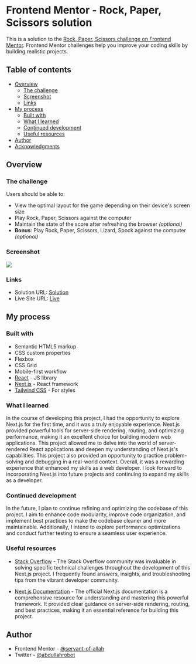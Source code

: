 # Frontend Mentor - Rock, Paper, Scissors solution

This is a solution to the [Rock, Paper, Scissors challenge on Frontend Mentor](https://www.frontendmentor.io/challenges/rock-paper-scissors-game-pTgwgvgH). Frontend Mentor challenges help you improve your coding skills by building realistic projects.

## Table of contents

- [Overview](#overview)
  - [The challenge](#the-challenge)
  - [Screenshot](#screenshot)
  - [Links](#links)
- [My process](#my-process)
  - [Built with](#built-with)
  - [What I learned](#what-i-learned)
  - [Continued development](#continued-development)
  - [Useful resources](#useful-resources)
- [Author](#author)
- [Acknowledgments](#acknowledgments)

## Overview

### The challenge

Users should be able to:

- View the optimal layout for the game depending on their device's screen size
- Play Rock, Paper, Scissors against the computer
- Maintain the state of the score after refreshing the browser _(optional)_
- **Bonus**: Play Rock, Paper, Scissors, Lizard, Spock against the computer _(optional)_

### Screenshot

![](./screenshot.jpg.png)

### Links

- Solution URL: [Solution](https://your-solution-url.com)
- Live Site URL: [Live](https://your-live-site-url.com)

## My process

### Built with

- Semantic HTML5 markup
- CSS custom properties
- Flexbox
- CSS Grid
- Mobile-first workflow
- [React](https://reactjs.org/) - JS library
- [Next.js](https://nextjs.org/) - React framework
- [Tailwind CSS](https://tailwindcss.com/) - For styles

### What I learned

In the course of developing this project, I had the opportunity to explore Next.js for the first time, and it was a truly enjoyable experience. Next.js provided powerful tools for server-side rendering, routing, and optimizing performance, making it an excellent choice for building modern web applications. This project allowed me to delve into the world of server-rendered React applications and deepen my understanding of Next.js's capabilities.
This project also provided an opportunity to practice problem-solving and debugging in a real-world context. Overall, it was a rewarding experience that enhanced my skills as a web developer. I look forward to incorporating Next.js into future projects and continuing to expand my skills as a developer.

### Continued development

In the future, I plan to continue refining and optimizing the codebase of this project. I aim to enhance code modularity, improve code organization, and implement best practices to make the codebase cleaner and more maintainable. Additionally, I intend to explore performance optimizations and conduct further testing to ensure a seamless user experience.

### Useful resources

- [Stack Overflow](https://stackoverflow.com) - The Stack Overflow community was invaluable in solving specific technical challenges throughout the development of this Next.js project. I frequently found answers, insights, and troubleshooting tips from the vibrant developer community.

- [Next.js Documentation](https://nextjs.org/docs) - The official Next.js documentation is a comprehensive resource for understanding and mastering this powerful framework. It provided clear guidance on server-side rendering, routing, and best practices, making it an essential reference for building this project.

## Author

- Frontend Mentor - [@servant-of-allah](https://www.frontendmentor.io/profile/servant-of-allah)
- Twitter - [@abdullahrobot](https://www.twitter.com/robotro261)
